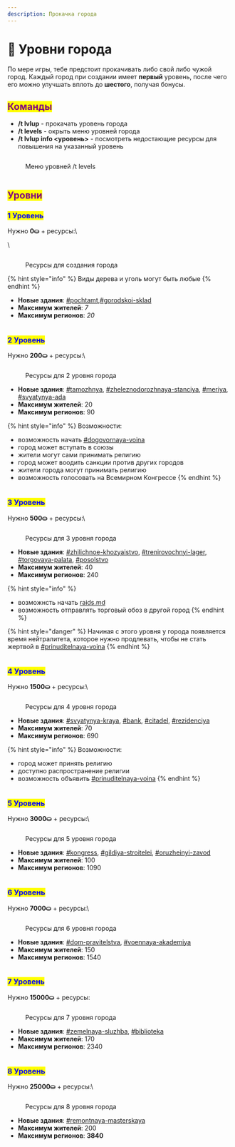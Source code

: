 ```yaml
---
description: Прокачка города
---
```


# 🔱 Уровни города

По мере игры, тебе предстоит прокачивать либо свой либо чужой город. Каждый город при создании имеет **первый** уровень, после чего его можно улучшать вплоть до **шестого**, получая бонусы.

## <mark style="color:purple;">Команды</mark>

* **/t lvlup** - прокачать уровень города
* **/t levels** - окрыть меню уровней города
* **/t lvlup info <уровень>** - посмотреть недостающие ресурсы для повышения на указанный уровень

<figure><img src="../.gitbook/assets/image (38).png" alt=""><figcaption><p>Меню уровней /t levels</p></figcaption></figure>

<figure><img src="../.gitbook/assets/gitlab_hr7.svg" alt=""><figcaption></figcaption></figure>

## <mark style="color:purple;">Уровни</mark>

### <mark style="color:blue;">1 Уровень</mark>

Нужно **0⛀** + ресурсы:\


\


<figure><img src="../.gitbook/assets/image (35).png" alt=""><figcaption><p>Ресурсы для создания города</p></figcaption></figure>

{% hint style="info" %}
Виды дерева и уголь могут быть любые
{% endhint %}

* **Новые здания**: [#pochtamt](buildings.md#pochtamt "mention"),[#gorodskoi-sklad](buildings.md#gorodskoi-sklad "mention")
* **Максимум жителей**: _7_
* **Максимум регионов**: _20_

<figure><img src="../.gitbook/assets/gitlab_hr7.svg" alt=""><figcaption></figcaption></figure>

### <mark style="color:blue;">2 Уровень</mark>

Нужно **200⛀** + ресурсы:\


<figure><img src="../.gitbook/assets/image (36).png" alt=""><figcaption><p>Ресурсы для 2 уровня города</p></figcaption></figure>

* **Новые здания**: [#tamozhnya](buildings.md#tamozhnya "mention"), [#zheleznodorozhnaya-stanciya](buildings.md#zheleznodorozhnaya-stanciya "mention"), [#meriya](buildings.md#meriya "mention"), [#svyatynya-ada](buildings.md#svyatynya-ada "mention")
* **Максимум жителей**: 20
* **Максимум регионов**: 90

{% hint style="info" %}
Возможности:

* возможность начать [#dogovornaya-voina](wars.md#dogovornaya-voina "mention")
* город может вступать в союзы
* жители могут сами принимать религию
* город может воодить санкции против других городов
* жители города могут принимать религию
* возможность голосовать на Всемирном Конгрессе
{% endhint %}

<figure><img src="../.gitbook/assets/gitlab_hr7.svg" alt=""><figcaption></figcaption></figure>

### <mark style="color:blue;">3 Уровень</mark>

Нужно **500⛀** + ресурсы:\


<figure><img src="../.gitbook/assets/image (7).png" alt=""><figcaption><p>Ресурсы для 3 уровня города</p></figcaption></figure>

* **Новые здания**: [#zhilichnoe-khozyaistvo](buildings.md#zhilichnoe-khozyaistvo "mention"), [#trenirovochnyi-lager](buildings.md#trenirovochnyi-lager "mention"), [#torgovaya-palata](buildings.md#torgovaya-palata "mention"), [#posolstvo](buildings.md#posolstvo "mention")
* **Максимум жителей**: 40
* **Максимум регионов**: 240

{% hint style="info" %}
- возможнсть начать [raids.md](raids.md "mention")
- возможность отправлять торговый обоз в другой город
{% endhint %}

{% hint style="danger" %}
Начиная с этого уровня у города появляется время нейтралитета, которое нужно продлевать, чтобы не стать жертвой в [#prinuditelnaya-voina](wars.md#prinuditelnaya-voina "mention")
{% endhint %}

<figure><img src="../.gitbook/assets/gitlab_hr7.svg" alt=""><figcaption></figcaption></figure>

### <mark style="color:blue;">4 Уровень</mark>

Нужно **1500⛀** + ресурсы:\


<figure><img src="../.gitbook/assets/image (2).png" alt=""><figcaption><p>Ресурсы для 4 уровня города</p></figcaption></figure>

* **Новые здания**: [#svyatynya-kraya](buildings.md#svyatynya-kraya "mention"), [#bank](buildings.md#bank "mention"), [#citadel](buildings.md#citadel "mention"), [#rezidenciya](buildings.md#rezidenciya "mention")
* **Максимум жителей**: 70
* **Максимум регионов**: 690

{% hint style="info" %}
Возможности:

* город может принять религию
* доступно распространение религии
* возможность объявить [#prinuditelnaya-voina](wars.md#prinuditelnaya-voina "mention")
{% endhint %}

<figure><img src="../.gitbook/assets/gitlab_hr7.svg" alt=""><figcaption></figcaption></figure>

### <mark style="color:blue;">5 Уровень</mark>

Нужно **3000⛀** + ресурсы:\


<figure><img src="../.gitbook/assets/image (3).png" alt=""><figcaption><p>Ресурсы для 5 уровня города</p></figcaption></figure>

* **Новые здания**: [#kongress](buildings.md#kongress "mention"), [#gildiya-stroitelei](buildings.md#gildiya-stroitelei "mention"), [#oruzheinyi-zavod](buildings.md#oruzheinyi-zavod "mention")
* **Максимум жителей**: 100
* **Максимум регионов**: 1090

<figure><img src="../.gitbook/assets/gitlab_hr7.svg" alt=""><figcaption></figcaption></figure>

### <mark style="color:blue;">6 Уровень</mark>

Нужно **7000⛀** + ресурсы:\


<figure><img src="../.gitbook/assets/image (4).png" alt=""><figcaption><p>Ресурсы для 6 уровня города</p></figcaption></figure>

* **Новые здания**: [#dom-pravitelstva](buildings.md#dom-pravitelstva "mention"), [#voennaya-akademiya](buildings.md#voennaya-akademiya "mention")
* **Максимум жителей**: 150
* **Максимум регионов**: 1540

<figure><img src="../.gitbook/assets/gitlab_hr7.svg" alt=""><figcaption></figcaption></figure>

### <mark style="color:blue;">7 Уровень</mark>

Нужно **15000⛀** + ресурсы:

<figure><img src="../.gitbook/assets/image (5).png" alt=""><figcaption><p>Ресурсы для 7 уровня города</p></figcaption></figure>

* **Новые здания**: [#zemelnaya-sluzhba](buildings.md#zemelnaya-sluzhba "mention"), [#biblioteka](buildings.md#biblioteka "mention")
* **Максимум жителей**: 170
* **Максимум регионов**: 2340

<figure><img src="../.gitbook/assets/gitlab_hr7.svg" alt=""><figcaption></figcaption></figure>

### <mark style="color:blue;">8 Уровень</mark>

Нужно **25000⛀** + ресурсы:\


<figure><img src="../.gitbook/assets/image (37).png" alt=""><figcaption><p>Ресурсы для 8 уровня города</p></figcaption></figure>

* **Новые здания**: [#remontnaya-masterskaya](buildings.md#remontnaya-masterskaya "mention")
* **Максимум жителей**: 200
* **Максимум регионов**: **3840**
